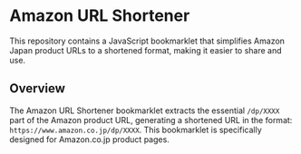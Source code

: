 # Amazon URL Shortener

This repository contains a JavaScript bookmarklet that simplifies Amazon Japan product URLs to a shortened format, making it easier to share and use.

## Overview

The Amazon URL Shortener bookmarklet extracts the essential `/dp/XXXX` part of the Amazon product URL, generating a shortened URL in the format: `https://www.amazon.co.jp/dp/XXXX`. This bookmarklet is specifically designed for Amazon.co.jp product pages.
